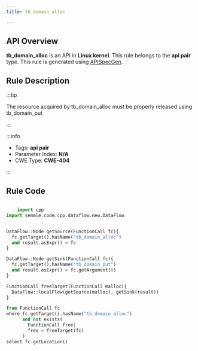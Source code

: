 ```yaml
---
title: tb_domain_alloc

---
```



## API Overview
**tb_domain_alloc** is an API in **Linux kernel**. This rule belongs to the **api pair** type. This rule is generated using [APISpecGen](../../tools/APISpecGen).
## Rule Description

:::tip

The resource acquired by tb_domain_alloc must be properly released using tb_domain_put

:::

:::info

- Tags: **api pair**
- Parameter Index: **N/A**
- CWE Type: **CWE-404**

:::

## Rule Code
```python

    import cpp
import semmle.code.cpp.dataflow.new.DataFlow


DataFlow::Node getSource(FunctionCall fc){
  fc.getTarget().hasName("tb_domain_alloc")
  and result.asExpr() = fc
}

DataFlow::Node getSink(FunctionCall fc){
  fc.getTarget().hasName("tb_domain_put")
  and result.asExpr() = fc.getArgument(0)
}

FunctionCall freeTarget(FunctionCall malloc){
  DataFlow::localFlow(getSource(malloc), getSink(result))
}

from FunctionCall fc
where fc.getTarget().hasName("tb_domain_alloc")
      and not exists(
        FunctionCall free| 
        free = freeTarget(fc)
      )
select fc.getLocation()

    
```
